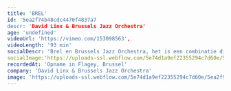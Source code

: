 ```yaml
---
title: 'BREL'
id: '5ea2f74b48cdc4470f4837a7
descr: 'David Linx & Brussels Jazz Orchestra'
age: 'undefined'
videoUrl: 'https://vimeo.com/153098563',
videoLength: '93 min'
socialDescr: 'Brel en Brussels Jazz Orchestra, het is een combinatie die tot de verbeelding spreekt. Voeg daar de internationaal gerenommeerde vocalist David Linx aan toe en je hebt een muzikaal project met vijfsterrenkwaliteit. Linx: “De nummers van Brel liggen mij na aan het hart, al mijn favorieten werden geselecteerd voor dit project. Wat het extra plezierig maakt voor mij is dat Brel zo vaak zingt over de drie steden waar ik heb gewoond (Brussel en Amsterdam) of en nu nog woon (Parijs).”'
socialImage:'https://uploads-ssl.webflow.com/5e74d1a9ef22355294c7d60e/5ea2f9861a5ba3271004e393_BrusselJazzOrchestra_BREL%20(2).jpg'
recordedAt: 'Opname in Flagey, Brussel'
company: 'David Linx & Brussels Jazz Orchestra'
image: 'https://uploads-ssl.webflow.com/5e74d1a9ef22355294c7d60e/5ea2f9861a5ba3271004e393_BrusselJazzOrchestra_BREL%20(2).jpg'
---
```

